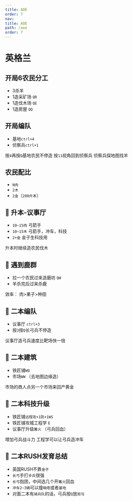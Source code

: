 ```yaml
---
title: AOE
order: 7
nav:
title: AOE
path: /aoe
order: 7
---
```

# 英格兰

## 开局6农民分工
- 3杀羊
- 1造采矿场 `QR`
- 1造伐木场 `QE`
- 1造房屋   `QQ`


## 开局编队
- 基地`ctrl+4`
- 侦察兵`ctrl+1`

按`4`再按`Q`基地农民不停造
按`11`视角回到侦察兵
侦察兵探地图找羊

## 农民配比
- `N肉`
- `2木`
- `2金`（`200升本`）

## 🔨 升本-议事厅
- `10~15肉` 弓箭手
- `10~15木` 弓箭手，冲车，科技
- `2+金` 金子生科技用

<Badge>升本时继续造农民伐木</Badge>

## 🔨 遇到鹿群
- 拉一个农民过来造磨坊 `QW`
- 羊杀完后过来杀鹿

<Badge>效率： 肉>果子>种田</Badge>

## 🔨 二本编队
- 议事厅 `ctrl+3`
- 按`3`按`Q`长弓兵不停造


<Badge>议事厅造弓兵速度比靶场快一倍</Badge>


## 🔨 二本建筑
- 铁匠铺`WQ`
- 市场`WW` （去地图边缘造）

<Badge>市场的商人点另一个市场来回产黄金</Badge>


## 🔨 二本科技升级
- 铁匠铺`远程攻+1防+1WS`
- 铁匠铺攻城工程学 `E`
- 议事厅升级`篝火` （弓兵回血）

<Badge>增加弓兵战斗力</Badge>
<Badge>工程学可以让弓兵造冲车</Badge>


## 🔨 二本RUSH发育总结
- 英国RUSH不靠`金子`
- `长弓`手打`步兵`很强
- `长弓`抱团，中间选几个开`篝火`回血
- `冲车2~3辆`可以撞`哨塔`或者`基地`
- 对面二本有`骑兵队`的话，弓兵按`Q`放`拒马`
